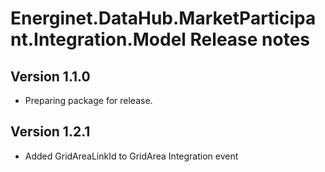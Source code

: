 # Energinet.DataHub.MarketParticipant.Integration.Model Release notes

## Version 1.1.0

- Preparing package for release.

## Version 1.2.1

- Added GridAreaLinkId to GridArea Integration event

